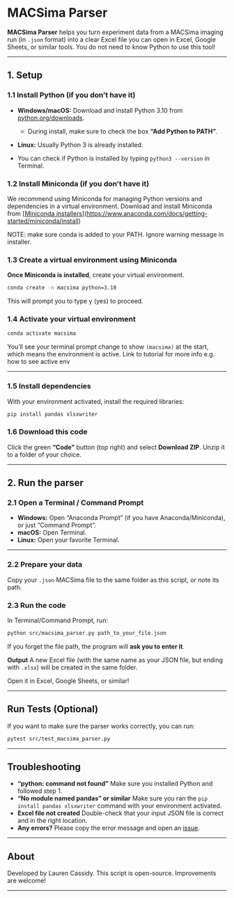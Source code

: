 # MACSima Parser

**MACSima Parser** helps you turn experiment data from a MACSima imaging run (in `.json` format) into a clear Excel file you can open in Excel, Google Sheets, or similar tools.
You do not need to know Python to use this tool!

---

## 1. Setup

### 1.1 Install Python (if you don’t have it)

* **Windows/macOS:** Download and install Python 3.10 from [python.org/downloads](https://www.python.org/downloads/release/python-3100/).

  * During install, make sure to check the box **“Add Python to PATH”**.
* **Linux:** Usually Python 3 is already installed.
* You can check if Python is installed by typing `python3 --version` in Terminal.

### 1.2 Install Miniconda (if you don’t have it)

We recommend using Miniconda for managing Python versions and dependencies in a virtual environment. Download and install Miniconda from [[Miniconda installers](https://docs.conda.io/en/latest/miniconda.html)](https://www.anaconda.com/docs/getting-started/miniconda/install)

NOTE: make sure conda is added to your PATH. Ignore warning message in installer.

### 1.3 Create a virtual environment using Miniconda 

**Once Miniconda is installed**, create your virtual environment.

```sh
conda create -n macsima python=3.10
```
This will prompt you to type y (yes) to proceed.
### 1.4 Activate your virtual environment

```sh
conda activate macsima
```

You’ll see your terminal prompt change to show `(macsima)` at the start, which means the environment is active.
Link to tutorial for more info e.g. how to see active env

---

### 1.5 Install dependencies

With your environment activated, install the required libraries:

```sh
pip install pandas xlsxwriter
```

### 1.6 Download this code

Click the green **“Code”** button (top right) and select **Download ZIP**.
Unzip it to a folder of your choice.

---

## 2. Run the parser

### 2.1 Open a Terminal / Command Prompt

* **Windows:** Open “Anaconda Prompt” (if you have Anaconda/Miniconda), or just “Command Prompt”.
* **macOS:** Open Terminal.
* **Linux:** Open your favorite Terminal.

---

### 2.2 Prepare your data

Copy your `.json` MACSima file to the same folder as this script, or note its path.

### 2.3 Run the code

In Terminal/Command Prompt, run:

```sh
python src/macsima_parser.py path_to_your_file.json
```

If you forget the file path, the program will **ask you to enter it**.

**Output**
A new Excel file (with the same name as your JSON file, but ending with `.xlsx`) will be created in the same folder.

Open it in Excel, Google Sheets, or similar!

---

## Run Tests (Optional)

If you want to make sure the parser works correctly, you can run:

```sh
pytest src/test_macsima_parser.py
```

---

## Troubleshooting

* **“python: command not found”**
  Make sure you installed Python and followed step 1.
* **“No module named pandas” or similar**
  Make sure you ran the `pip install pandas xlsxwriter` command with your environment activated.
* **Excel file not created**
  Double-check that your input JSON file is correct and in the right location.
* **Any errors?**
  Please copy the error message and open an [issue](#).

---

## About

Developed by Lauren Cassidy.
This script is open-source. Improvements are welcome!

---
